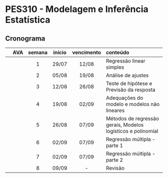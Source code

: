 # PES310 - Modelagem e Inferência Estatística

## Cronograma

|   | AVA | semana | início | vencimento | conteúdo |
|:---:|:---:|:---:|:---:|:---:|:---|
|  |  | 1 | 29/07 | 12/08 | Regressão linear simples |
|  |  | 2 | 05/08 | 19/08 | Análise de ajustes |
|  |  | 3 | 12/08 | 26/08 | Teste de hipótese e Previsão da resposta |
|  |  | 4 | 19/08 | 02/09 | Adequações do modelo e modelos não lineares |
|  |  | 5 | 26/08 | 07/09 | Métodos de regressão gerais, Modelos logísticos e polinomial |
|  |  | 6 | 02/09 | 07/09 | Regressão múltipla - parte 1 |
|  |  | 7 | 02/09 | 07/09 | Regressão múltipla - parte 2 |
|  |  | 8 | 09/09 | - | Revisão |